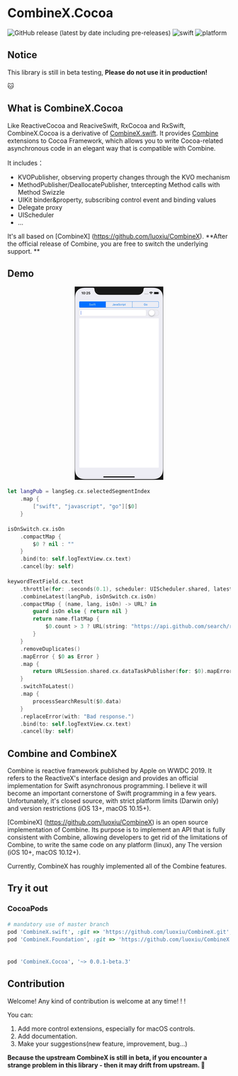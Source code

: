 # CombineX.Cocoa

![GitHub release (latest by date including pre-releases)](https://img.shields.io/github/v/release/luoxiu/combinex.cocoa?include_prereleases)
![swift](https://img.shields.io/badge/swift-5.0-orange)
![platform](https://img.shields.io/badge/platform-ios%20%7C%20macos%20%7C%20watchos%20%7C%20tvos-lightgrey)

## Notice

This library is still in beta testing, **Please do not use it in production!**

🐱

## What is CombineX.Cocoa

Like ReactiveCocoa and ReaciveSwift, RxCocoa and RxSwift, CombineX.Cocoa is a derivative of [CombineX.swift](https://github.com/luoxiu/CombineX). It provides [Combine](https://developer.apple.com/documentation/combine) extensions to Cocoa Framework, which allows you to write Cocoa-related asynchronous code in an elegant way that is compatible with Combine.

It includes：

- KVOPublisher, observing property changes through the KVO mechanism
- MethodPublisher/DeallocatePublisher, tntercepting Method calls with Method Swizzle
- UIKit binder&property, subscribing control event and binding values
- Delegate proxy
- UIScheduler
- ... 

It's all based on [CombineX] (https://github.com/luoxiu/CombineX). **After the official release of Combine, you are free to switch the underlying support. **


## Demo

<p align="center">
<img src="demo.gif">
</p>

```swift
let langPub = langSeg.cx.selectedSegmentIndex
    .map {
        ["swift", "javascript", "go"][$0]
    }

isOnSwitch.cx.isOn
    .compactMap {
        $0 ? nil : ""
    }
    .bind(to: self.logTextView.cx.text)
    .cancel(by: self)

keywordTextField.cx.text
    .throttle(for: .seconds(0.1), scheduler: UIScheduler.shared, latest: true)
    .combineLatest(langPub, isOnSwitch.cx.isOn)
    .compactMap { (name, lang, isOn) -> URL? in
        guard isOn else { return nil }
        return name.flatMap {
            $0.count > 3 ? URL(string: "https://api.github.com/search/repositories?q=\($0)+language:\(lang)") : nil
        }
    }
    .removeDuplicates()
    .mapError { $0 as Error }
    .map {
        return URLSession.shared.cx.dataTaskPublisher(for: $0).mapError { $0 as Error }
    }
    .switchToLatest()
    .map {
        processSearchResult($0.data)
    }
    .replaceError(with: "Bad response.")
    .bind(to: self.logTextView.cx.text)
    .cancel(by: self)
```

## Combine and CombineX

Combine is reactive framework published by Apple on WWDC 2019. It refers to the ReactiveX's interface design and provides an official implementation for Swift asynchronous programming. I believe it will become an important cornerstone of Swift programming in a few years. Unfortunately, it's closed source, with strict platform limits (Darwin only) and version restrictions (iOS 13+, macOS 10.15+).

[CombineX] (https://github.com/luoxiu/CombineX) is an open source implementation of Combine. Its purpose is to implement an API that is fully consistent with Combine, allowing developers to get rid of the limitations of Combine, to write the same code on any platform (linux), any The version (iOS 10+, macOS 10.12+).

Currently, CombineX has roughly implemented all of the Combine features.

## Try it out

### CocoaPods

```ruby
# mandatory use of master branch
pod 'CombineX.swift', :git => 'https://github.com/luoxiu/CombineX.git', :branch => 'master'
pod 'CombineX.Foundation', :git => 'https://github.com/luoxiu/CombineX.Foundation.git', :branch => 'master'
  

pod 'CombineX.Cocoa', '~> 0.0.1-beta.3'
```

## Contribution

Welcome! Any kind of contribution is welcome at any time! ! !

You can:

1. Add more control extensions, especially for macOS controls.
2. Add documentation.
3. Make your suggestions(new feature, improvement, bug...)

**Because the upstream CombineX is still in beta, if you encounter a strange problem in this library - then it may drift from upstream. 🤣**